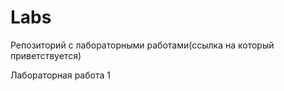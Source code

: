 # Labs
Репозиторий с лабораторными работами(ссылка на который приветствуется)

Лабораторная работа 1
